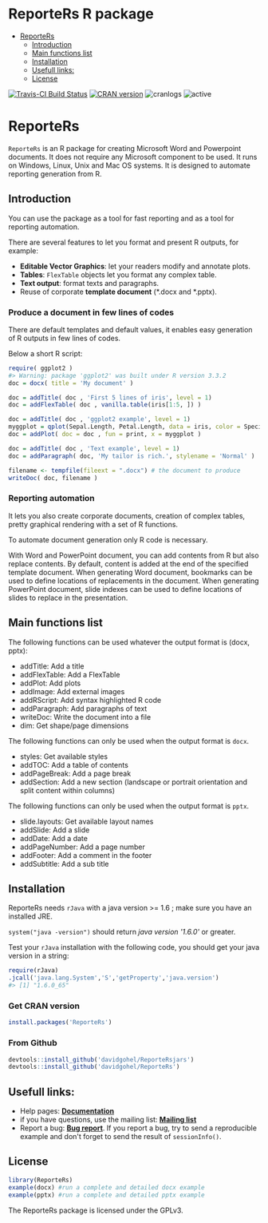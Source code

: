 ReporteRs R package
================

-   [ReporteRs](#reporters)
    -   [Introduction](#introduction)
    -   [Main functions list](#main-functions-list)
    -   [Installation](#installation)
    -   [Usefull links:](#usefull-links)
    -   [License](#license)

[![Travis-CI Build Status](https://travis-ci.org/davidgohel/ReporteRs.svg?branch=master)](https://travis-ci.org/davidgohel/ReporteRs) [![CRAN version](http://www.r-pkg.org/badges/version/ReporteRs)](http://cran.rstudio.com/web/packages/ReporteRs/index.html) ![cranlogs](http://cranlogs.r-pkg.org./badges/ReporteRs) ![active](http://www.repostatus.org/badges/latest/active.svg)

ReporteRs
=========

`ReporteRs` is an R package for creating Microsoft Word and Powerpoint documents. It does not require any Microsoft component to be used. It runs on Windows, Linux, Unix and Mac OS systems. It is designed to automate reporting generation from R.

Introduction
------------

You can use the package as a tool for fast reporting and as a tool for reporting automation.

There are several features to let you format and present R outputs, for example:

-   **Editable Vector Graphics**: let your readers modify and annotate plots.
-   **Tables**: `FlexTable` objects let you format any complex table.
-   **Text output**: format texts and paragraphs.
-   Reuse of corporate **template document** (*.docx and *.pptx).

### Produce a document in few lines of codes

There are default templates and default values, it enables easy generation of R outputs in few lines of codes.

Below a short R script:

``` r
require( ggplot2 )
#> Warning: package 'ggplot2' was built under R version 3.3.2
doc = docx( title = 'My document' )

doc = addTitle( doc , 'First 5 lines of iris', level = 1)
doc = addFlexTable( doc , vanilla.table(iris[1:5, ]) )

doc = addTitle( doc , 'ggplot2 example', level = 1)
myggplot = qplot(Sepal.Length, Petal.Length, data = iris, color = Species, size = Petal.Width )
doc = addPlot( doc = doc , fun = print, x = myggplot )

doc = addTitle( doc , 'Text example', level = 1)
doc = addParagraph( doc, 'My tailor is rich.', stylename = 'Normal' )

filename <- tempfile(fileext = ".docx") # the document to produce
writeDoc( doc, filename )
```

### Reporting automation

It lets you also create corporate documents, creation of complex tables, pretty graphical rendering with a set of R functions.

To automate document generation only R code is necessary.

With Word and PowerPoint document, you can add contents from R but also replace contents. By default, content is added at the end of the specified template document. When generating Word document, bookmarks can be used to define locations of replacements in the document. When generating PowerPoint document, slide indexes can be used to define locations of slides to replace in the presentation.

Main functions list
-------------------

The following functions can be used whatever the output format is (docx, pptx):

-   addTitle: Add a title
-   addFlexTable: Add a FlexTable
-   addPlot: Add plots
-   addImage: Add external images
-   addRScript: Add syntax highlighted R code
-   addParagraph: Add paragraphs of text
-   writeDoc: Write the document into a file
-   dim: Get shape/page dimensions

The following functions can only be used when the output format is `docx`.

-   styles: Get available styles
-   addTOC: Add a table of contents
-   addPageBreak: Add a page break
-   addSection: Add a new section (landscape or portrait orientation and split content within columns)

The following functions can only be used when the output format is `pptx`.

-   slide.layouts: Get available layout names
-   addSlide: Add a slide
-   addDate: Add a date
-   addPageNumber: Add a page number
-   addFooter: Add a comment in the footer
-   addSubtitle: Add a sub title

Installation
------------

ReporteRs needs `rJava` with a java version &gt;= 1.6 ; make sure you have an installed JRE.

`system("java -version")` should return *java version '1.6.0'* or greater.

Test your `rJava` installation with the following code, you should get your java version in a string:

``` r
require(rJava)
.jcall('java.lang.System','S','getProperty','java.version')
#> [1] "1.6.0_65"
```

### Get CRAN version

``` r
install.packages('ReporteRs')
```

### From Github

``` r
devtools::install_github('davidgohel/ReporteRsjars')
devtools::install_github('davidgohel/ReporteRs')
```

Usefull links:
--------------

-   Help pages: [**Documentation**](http://davidgohel.github.io/ReporteRs/index.html)
-   if you have questions, use the mailing list: [**Mailing list**](http://groups.google.com/forum/#!forum/reporters-package "if you have questions, use the mailing list")
-   Report a bug: [**Bug report**](http://github.com/davidgohel/ReporteRs/issues "please provide a reproducible example"). If you report a bug, try to send a reproducible example and don't forget to send the result of `sessionInfo()`.

License
-------

``` r
library(ReporteRs)
example(docx) #run a complete and detailed docx example
example(pptx) #run a complete and detailed pptx example
```

The ReporteRs package is licensed under the GPLv3.
